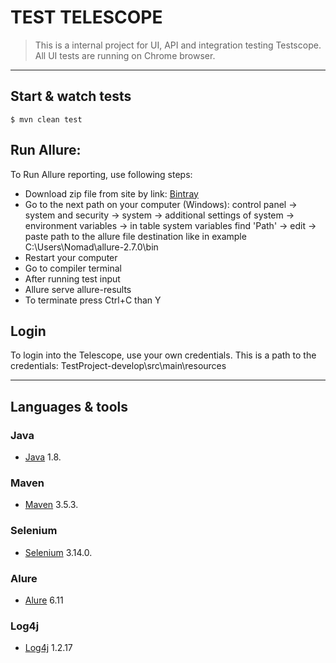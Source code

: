 # TEST TELESCOPE
> This is a internal project for UI, API and integration testing Testscope. All UI tests are running on Chrome browser.

---

## Start & watch tests

    $ mvn clean test

## Run Allure:

To Run Allure reporting, use following steps:
- Download zip file from site by link: [Bintray](https://bintray.com/qameta/generic/allure2)
- Go to the next path on your computer (Windows): control panel -> system and security -> system -> additional settings of system -> environment variables
   -> in table system variables find 'Path' -> edit -> paste path to the allure file destination like in example
   C:\Users\Nomad\allure-2.7.0\bin
- Restart your computer
- Go to compiler terminal
- After running test input
- Allure serve allure-results
- To terminate press Ctrl+C than Y

## Login

To login into the Telescope, use your own credentials.
This is a path to the credentials: TestProject-develop\src\main\resources

---

## Languages & tools

### Java

- [Java](https://www.java.com) 1.8.

### Maven

- [Maven](https://maven.apache.org/) 3.5.3.

### Selenium

- [Selenium](https://www.seleniumhq.org/) 3.14.0.

### Alure

- [Alure](http://allure.qatools.ru/) 6.11

### Log4j

- [Log4j](http://logging.apache.org/log4j/1.2/) 1.2.17
